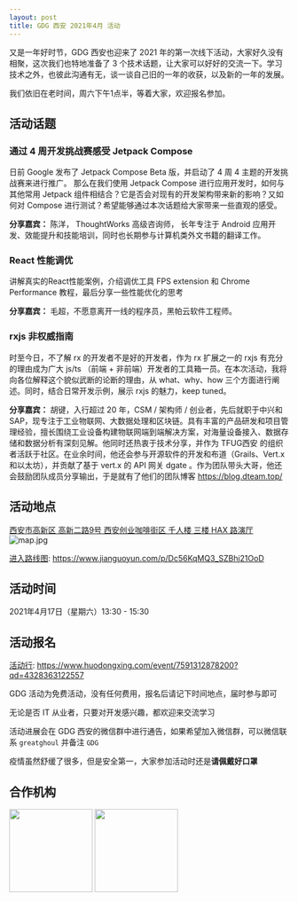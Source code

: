 ```yaml
---
layout: post
title: GDG 西安 2021年4月 活动
---
```


又是一年好时节，GDG 西安也迎来了 2021 年的第一次线下活动，大家好久没有相聚，这次我们也特地准备了 3 个技术话题，让大家可以好好的交流一下。学习技术之外，也彼此沟通有无，谈一谈自己旧的一年的收获，以及新的一年的发展。

我们依旧在老时间，周六下午1点半，等着大家，欢迎报名参加。

## 活动话题
### 通过 4 周开发挑战赛感受 Jetpack Compose

日前 Google 发布了 Jetpack Compose Beta 版，并启动了 4 周 4 主题的开发挑战赛来进行推广。 那么在我们使用 Jetpack Compose 进行应用开发时，如何与其他常用 Jetpack 组件相结合？它是否会对现有的开发架构带来新的影响？又如何对 Compose 进行测试？希望能够通过本次话题给大家带来一些直观的感受。

**分享嘉宾：** 陈洋， ThoughtWorks 高级咨询师， 长年专注于 Android 应用开发、效能提升和技能培训，同时也长期参与计算机类外文书籍的翻译工作。



### React 性能调优

讲解真实的React性能案例，介绍调优工具 FPS extension 和 Chrome Performance 教程，最后分享一些性能优化的思考

**分享嘉宾：** 毛超，不愿意离开一线的程序员，黑帕云软件工程师。



### rxjs 非权威指南

时至今日，不了解 rx 的开发者不是好的开发者，作为 rx 扩展之一的 rxjs 有充分的理由成为广大 js/ts （前端 + 非前端）开发者的工具箱一员。在本次活动，我将向各位解释这个貌似武断的论断的理由，从 what、why、how 三个方面进行阐述。同时，结合日常开发示例，展示 rxjs 的魅力，keep tuned。

**分享嘉宾：** 胡键，入行超过 20 年，CSM / 架构师 / 创业者，先后就职于中兴和 SAP，现专注于工业物联网、大数据处理和区块链。具有丰富的产品研发和项目管理经验，擅长围绕工业设备构建物联网端到端解决方案，对海量设备接入、数据存储和数据分析有深刻见解。他同时还热衷于技术分享，并作为 TFUG西安 的组织者活跃于社区。在业余时间，他还会参与开源软件的开发和布道（Grails、Vert.x 和以太坊），并贡献了基于 vert.x 的 API 网关 dgate 。作为团队带头大哥，他还会鼓励团队成员分享输出，于是就有了他们的团队博客 https://blog.dteam.top/



## 活动地点
[西安市高新区 高新二路9号 西安创业咖啡街区 千人楼 三楼 HAX 路演厅](https://maps.apple.com/?address=中国陕西省西安市雁塔区高新二路9号&ll=34.237424,108.903345&q=西安创业咖啡街区-千人楼)
![map.jpg](https://i.loli.net/2020/10/30/gZUvwDB8OJG4cYW.jpg)

[进入路线图](https://www.jianguoyun.com/p/Dc56KqMQ3_SZBhj21OoD): https://www.jianguoyun.com/p/Dc56KqMQ3_SZBhj21OoD



## 活动时间
2021年4月17日（星期六）13:30 - 15:30


## 活动报名
[活动行](https://www.huodongxing.com/event/7591312878200?qd=4328363122557): https://www.huodongxing.com/event/7591312878200?qd=4328363122557

GDG 活动为免费活动，没有任何费用，报名后请记下时间地点，届时参与即可

无论是否 IT 从业者，只要对开发感兴趣，都欢迎来交流学习

活动进展会在 GDG 西安的微信群中进行通告，如果希望加入微信群，可以微信联系 `greatghoul` 并备注 `GDG`

疫情虽然舒缓了很多，但是安全第一，大家参加活动时还是**请佩戴好口罩**


## 合作机构
<img align="HAXXian" width="150" height="auto" src="https://cdn.huodongxing.com/file/ue/20210225/11AC2D44D0BB06B72E382CFFEB67AC3636/30594108388762283.png">
<img align="TFUGXian" width="150" height="auto" src="https://cdn.huodongxing.com/file/ue/20210225/11AC2D44D0BB06B72E382CFFEB67AC3636/30894108398972860.jpg">
